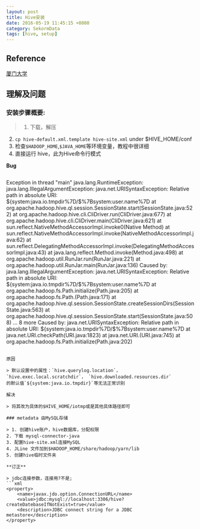 ```yaml
---
layout: post
title: Hive安装
date: 2016-05-19 11:45:15 +0800
category: SekormData
tags: [hive, setup]
---
```


## Reference

[厦门大学](http://dblab.xmu.edu.cn/blog/hive-in-practice/#more-509)

## 理解及问题

### 安装步骤概要:

> 1. 下载，解压
2. `cp hive-default.xml.template hive-site.xml` under $HIVE_HOME/conf
3. 检查`$HADOOP_HOME`,`$JAVA_HOME`等环境变量，教程中很详细
4. 直接运行 hive，此为Hive命令行模式

**Bug**

> ```
Exception in thread "main" java.lang.RuntimeException: java.lang.IllegalArgumentException: java.net.URISyntaxException: Relative path in absolute URI: ${system:java.io.tmpdir%7D/$%7Bsystem:user.name%7D
	at org.apache.hadoop.hive.ql.session.SessionState.start(SessionState.java:522)
	at org.apache.hadoop.hive.cli.CliDriver.run(CliDriver.java:677)
	at org.apache.hadoop.hive.cli.CliDriver.main(CliDriver.java:621)
	at sun.reflect.NativeMethodAccessorImpl.invoke0(Native Method)
	at sun.reflect.NativeMethodAccessorImpl.invoke(NativeMethodAccessorImpl.java:62)
	at sun.reflect.DelegatingMethodAccessorImpl.invoke(DelegatingMethodAccessorImpl.java:43)
	at java.lang.reflect.Method.invoke(Method.java:498)
	at org.apache.hadoop.util.RunJar.run(RunJar.java:221)
	at org.apache.hadoop.util.RunJar.main(RunJar.java:136)
Caused by: java.lang.IllegalArgumentException: java.net.URISyntaxException: Relative path in absolute URI: ${system:java.io.tmpdir%7D/$%7Bsystem:user.name%7D
	at org.apache.hadoop.fs.Path.initialize(Path.java:205)
	at org.apache.hadoop.fs.Path.<init>(Path.java:171)
	at org.apache.hadoop.hive.ql.session.SessionState.createSessionDirs(SessionState.java:563)
	at org.apache.hadoop.hive.ql.session.SessionState.start(SessionState.java:508)
	... 8 more
Caused by: java.net.URISyntaxException: Relative path in absolute URI: ${system:java.io.tmpdir%7D/$%7Bsystem:user.name%7D
	at java.net.URI.checkPath(URI.java:1823)
	at java.net.URI.<init>(URI.java:745)
	at org.apache.hadoop.fs.Path.initialize(Path.java:202)
```

原因

> 默认设置中的属性：`hive.querylog.location`，`hive.exec.local.scratchdir`， `hive.downloaded.resources.dir`
的默认值`${system:java.io.tmpdir}`等无法正常识别

解决

> 将其改为具体的$HIVE_HOME/iotmp或是其他具体路径即可

### metadata 由MySQL存储

> 1. 创建hive账户，hive数据库，分配权限
2. 下载 mysql-connector-java
3. 配置hive-site.xml连接MySQL
4. JLine 文件加到$HADOOP_HOME/share/hadoop/yarn/lib
5. 创建hive临时文件夹

**订正**

> jdbc连接参数，连接用?不是;
```xml
<property>
    <name>javax.jdo.option.ConnectionURL</name>
    <value>jdbc:mysql://localhost:3306/hive?createDatebaseIfNotExist=true</value>                           
    <description>JDBC connect string for a JDBC metastore</description>
</property>
```
